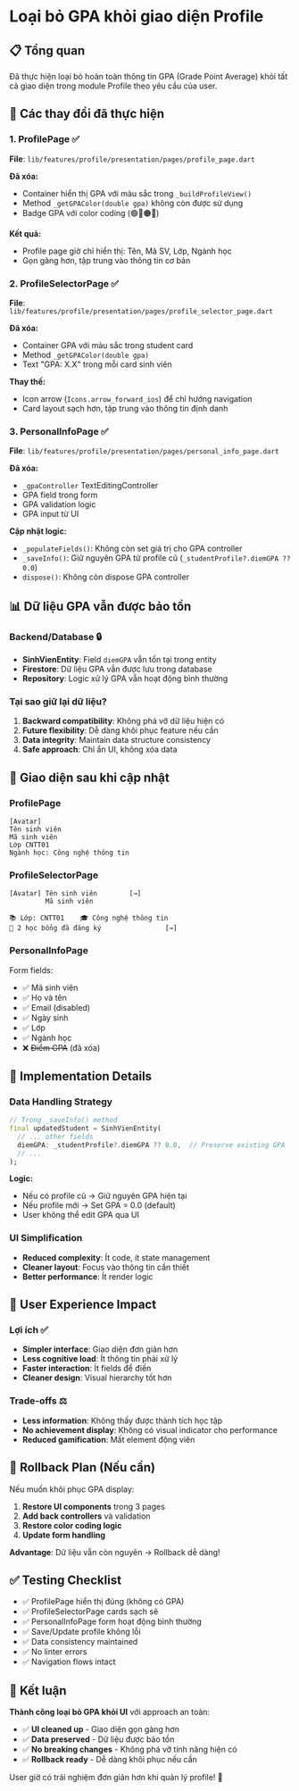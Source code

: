 # Loại bỏ GPA khỏi giao diện Profile

## 📋 Tổng quan
Đã thực hiện loại bỏ hoàn toàn thông tin GPA (Grade Point Average) khỏi tất cả giao diện trong module Profile theo yêu cầu của user.

## 🔄 Các thay đổi đã thực hiện

### **1. ProfilePage** ✅
**File**: `lib/features/profile/presentation/pages/profile_page.dart`

**Đã xóa:**
- Container hiển thị GPA với màu sắc trong `_buildProfileView()`
- Method `_getGPAColor(double gpa)` không còn được sử dụng
- Badge GPA với color coding (🟢🔵🟠🔴)

**Kết quả:** 
- Profile page giờ chỉ hiển thị: Tên, Mã SV, Lớp, Ngành học
- Gọn gàng hơn, tập trung vào thông tin cơ bản

### **2. ProfileSelectorPage** ✅
**File**: `lib/features/profile/presentation/pages/profile_selector_page.dart`

**Đã xóa:**
- Container GPA với màu sắc trong student card
- Method `_getGPAColor(double gpa)`
- Text "GPA: X.X" trong mỗi card sinh viên

**Thay thế:**
- Icon arrow (`Icons.arrow_forward_ios`) để chỉ hướng navigation
- Card layout sạch hơn, tập trung vào thông tin định danh

### **3. PersonalInfoPage** ✅ 
**File**: `lib/features/profile/presentation/pages/personal_info_page.dart`

**Đã xóa:**
- `_gpaController` TextEditingController
- GPA field trong form
- GPA validation logic
- GPA input từ UI

**Cập nhật logic:**
- `_populateFields()`: Không còn set giá trị cho GPA controller
- `_saveInfo()`: Giữ nguyên GPA từ profile cũ (`_studentProfile?.diemGPA ?? 0.0`)
- `dispose()`: Không còn dispose GPA controller

## 📊 **Dữ liệu GPA vẫn được bảo tồn**

### **Backend/Database** 🔒
- **SinhVienEntity**: Field `diemGPA` vẫn tồn tại trong entity
- **Firestore**: Dữ liệu GPA vẫn được lưu trong database
- **Repository**: Logic xử lý GPA vẫn hoạt động bình thường

### **Tại sao giữ lại dữ liệu?**
1. **Backward compatibility**: Không phá vỡ dữ liệu hiện có
2. **Future flexibility**: Dễ dàng khôi phục feature nếu cần
3. **Data integrity**: Maintain data structure consistency
4. **Safe approach**: Chỉ ẩn UI, không xóa data

## 🎨 **Giao diện sau khi cập nhật**

### **ProfilePage**
```
[Avatar]
Tên sinh viên
Mã sinh viên  
Lớp CNTT01
Ngành học: Công nghệ thông tin
```

### **ProfileSelectorPage** 
```
[Avatar] Tên sinh viên        [→]
         Mã sinh viên
         
📚 Lớp: CNTT01    🎓 Công nghệ thông tin
🎯 2 học bổng đã đăng ký                [→]
```

### **PersonalInfoPage**
Form fields:
- ✅ Mã sinh viên
- ✅ Họ và tên  
- ✅ Email (disabled)
- ✅ Ngày sinh
- ✅ Lớp
- ✅ Ngành học
- ❌ ~~Điểm GPA~~ (đã xóa)

## 🔧 **Implementation Details**

### **Data Handling Strategy**
```dart
// Trong _saveInfo() method
final updatedStudent = SinhVienEntity(
  // ... other fields
  diemGPA: _studentProfile?.diemGPA ?? 0.0,  // Preserve existing GPA
  // ... 
);
```

**Logic:**
- Nếu có profile cũ → Giữ nguyên GPA hiện tại
- Nếu profile mới → Set GPA = 0.0 (default)
- User không thể edit GPA qua UI

### **UI Simplification**
- **Reduced complexity**: Ít code, ít state management
- **Cleaner layout**: Focus vào thông tin cần thiết
- **Better performance**: Ít render logic

## 📱 **User Experience Impact**

### **Lợi ích** ✅
- **Simpler interface**: Giao diện đơn giản hơn
- **Less cognitive load**: Ít thông tin phải xử lý
- **Faster interaction**: Ít fields để điền
- **Cleaner design**: Visual hierarchy tốt hơn

### **Trade-offs** ⚖️
- **Less information**: Không thấy được thành tích học tập
- **No achievement display**: Không có visual indicator cho performance
- **Reduced gamification**: Mất element động viên

## 🔄 **Rollback Plan** (Nếu cần)

Nếu muốn khôi phục GPA display:

1. **Restore UI components** trong 3 pages
2. **Add back controllers** và validation
3. **Restore color coding logic**
4. **Update form handling**

**Advantage**: Dữ liệu vẫn còn nguyên → Rollback dễ dàng!

## ✅ **Testing Checklist**

- ✅ ProfilePage hiển thị đúng (không có GPA)
- ✅ ProfileSelectorPage cards sạch sẽ  
- ✅ PersonalInfoPage form hoạt động bình thường
- ✅ Save/Update profile không lỗi
- ✅ Data consistency maintained
- ✅ No linter errors
- ✅ Navigation flows intact

## 🎯 **Kết luận**

**Thành công loại bỏ GPA khỏi UI** với approach an toàn:
- ✅ **UI cleaned up** - Giao diện gọn gàng hơn
- ✅ **Data preserved** - Dữ liệu được bảo tồn
- ✅ **No breaking changes** - Không phá vỡ tính năng hiện có  
- ✅ **Rollback ready** - Dễ dàng khôi phục nếu cần

User giờ có trải nghiệm đơn giản hơn khi quản lý profile! 🚀
